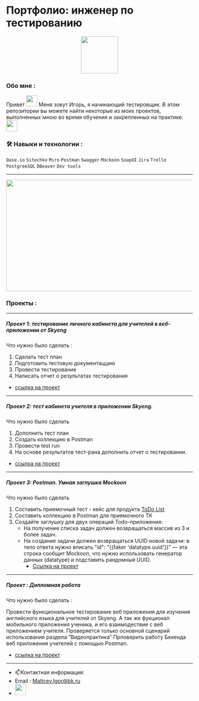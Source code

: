 # Портфолио: инженер по тестированию

<div id="header" align="center">
  <img src="https://media.giphy.com/media/Ll22OhMLAlVDb8UQWe/giphy.gif" width="100"/>
</div>


### Обо мне :

  
  <div id="header" align="left">
Привет
  <img src="https://media.giphy.com/media/hvRJCLFzcasrR4ia7z/giphy.gif" width="30px"/>   Меня зовут Игорь, я начинающий тестировщик. В этом репозитории вы можете найти некоторые из моих проектов, выполненных мною во время обучения и закрепленных на практике.   <img src="https://media.giphy.com/media/WUlplcMpOCEmTGBtBW/giphy.gif" width="30"></div>

### :hammer_and_wrench: Навыки и технологии :
 ``Qase.io``  ``Sitechko``   ``Miro``  ``Postman``  ``Swagger``  ``Mockoon``  ``SoapUI`` 
 ``Jira`` ``Trello``  ``PostgreeSQL``  ``DBeaver``  ``Dev tools``

---

<div align="center">
  <img src="https://media.giphy.com/media/l4WuUJXSe4z6ebAym3/giphy.gif" width="600" height="300"/>
</div>

### Проекты :

---

##### Проект 1:  тестирование личного кабинета для учителей в веб-приложении от Skyeng

Что нужно было сделать :
1. Сделать тест план
2. Подготовить тестовую документаццию
3. Провести тестирование
4. Написать отчет о результатах тестирования

- [ссылка на проект](https://github.com/Igor-Maltcev/QA-tester/blob/main/Project_1/WebSkyeng..md/)

---

 ##### Проект 2: тест кабинета учителя в приложении Skyeng.
Что нужно было сделать
1. Дополнить тест план
2. Создать коллекцию в Postman
3. Провести test run
4. На основе результатов тест-рана дополнить отчет о тестировании.
- [ссылка на проект](https://github.com/Igor-Maltcev/QA-tester/blob/main/Project_2/CabinetSkyeng.md/)
---
 ##### Проект 3:  Postman. Умная заглушка Mockoon
 Что нужно было сделать
1. Составить приемочный тест - кейс для продукта [ToDo List](https://sky-todo-list.herokuapp.com/)
2. Составить коллекцию в Postman для приемочного ТК
3. Создайте заглушку для двух операций Todo-приложения:
   - На получение списка  задач должен возвращаться массив из 3 и более задач.
   - На создание задачи  должен возвращаться UUID новой задачи: в тело ответа нужно вписать "id": "{{faker 'datatype.uuid'}}” — эта строка сообщит Mockoon, что нужно использовать генератор данных (datatype) и подставить рандомный UUID.
     - [Ссылка на проект](https://github.com/Igor-Maltcev/QA-tester/blob/main/Project_3/Project%20content.md/)

 ---
 
##### Проект :  Дипломная работа

Что нужно было сделать :

 Провести функциональное тестирование веб приложения для изучения английского языка для учителей от Skyeng. А так же фукционал  мобильного приложения ученика, и его взаимодествие с веб приложением учителя. Проверяется только основной сценарий использования раздела “Видеопрактика” Прповерить работу Бекенда веб приложения учителей с помощью Postman.

- [ссылка на проект](https://www.notion.so/3faab76d1c704f4a99bacf1d9ce7aed4?pvs=4/)
---
 
- :mailbox:Контактная информация: 
- Email : Maltcev.Igor@bk.ru
- [<img src="https://upload.wikimedia.org/wikipedia/commons/8/82/Telegram_logo.svg" width="30">](https://t.me/MaltcevIgor/)


 





